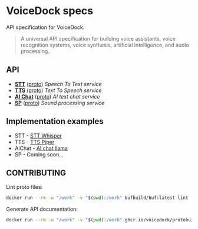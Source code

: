 # VoiceDock specs
API specification for VoiceDock.

> A universal API specification for building voice assistants, voice recognition systems, voice synthesis,
> artificial intelligence, and audio processing.

## API
 * [**STT**](docs%2Fvoicedock%2Fcore%2Fstt%2Fv1%2FREADME.md) ([proto](proto%2Fvoicedock%2Fcore%2Fstt%2Fv1)) _Speech To Text service_
 * [**TTS**](docs%2Fvoicedock%2Fcore%2Ftts%2Fv1%2FREADME.md) ([proto](proto%2Fvoicedock%2Fcore%2Ftts%2Fv1)) _Text To Speech service_
 * [**AI Chat**](docs%2Fvoicedock%2Fcore%2Faichat%2Fv1%2FREADME.md) ([proto](proto%2Fvoicedock%2Fcore%2Faichat%2Fv1)) _AI text chat service_
 * [**SP**](docs%2Fvoicedock%2Fcore%2Fsp%2Fv1%2FREADME.md) ([proto](proto%2Fvoicedock%2Fcore%2Fsp%2Fv1)) _Sound processing service_

## Implementation examples
 * STT - [STT Whisper](https://github.com/voicedock/sttwhisper)
 * TTS - [TTS Piper](https://github.com/voicedock/ttspiper)
 * AiChat - [AI chat llama](https://github.com/voicedock/aichatllama)
 * SP - Coming soon...

## CONTRIBUTING
Lint proto files:
```bash
docker run --rm -w "/work" -v "$(pwd):/work" bufbuild/buf:latest lint ./proto
```
Generate API documentation:
```bash
docker run --rm -w "/work" -v "$(pwd):/work" ghcr.io/voicedock/protobuilder:1.0.0 generate ./proto --template ./proto/buf.gen.yaml
```